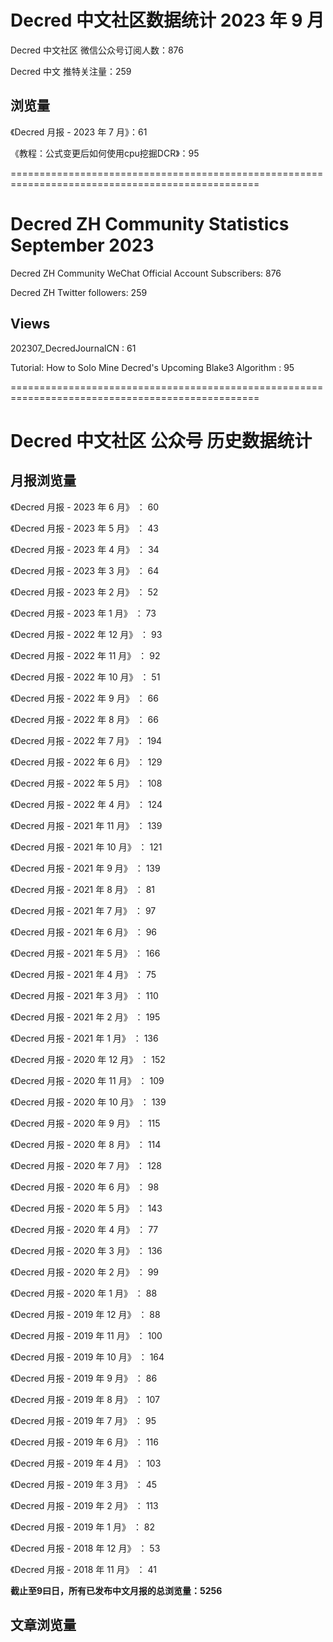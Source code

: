 # Decred 中文社区数据统计 2023 年 9 月

Decred 中文社区 微信公众号订阅人数：876

Decred 中文 推特关注量：259

## 浏览量 

《Decred 月报 - 2023 年 7 月》：61

《教程：公式变更后如何使用cpu挖掘DCR》：95

=================================================================================================

# Decred ZH Community Statistics September 2023

Decred ZH Community WeChat Official Account Subscribers: 876

Decred ZH Twitter followers: 259

## Views

202307_DecredJournalCN : 61

Tutorial: How to Solo Mine Decred's Upcoming Blake3 Algorithm : 95

=================================================================================================

# Decred 中文社区 公众号 历史数据统计

## 月报浏览量

《Decred 月报 - 2023 年 6 月》 ： 60

《Decred 月报 - 2023 年 5 月》 ： 43

《Decred 月报 - 2023 年 4 月》 ： 34

《Decred 月报 - 2023 年 3 月》 ： 64

《Decred 月报 - 2023 年 2 月》 ： 52

《Decred 月报 - 2023 年 1 月》 ： 73

《Decred 月报 - 2022 年 12 月》 ： 93

《Decred 月报 - 2022 年 11 月》 ： 92

《Decred 月报 - 2022 年 10 月》 ： 51

《Decred 月报 - 2022 年 9 月》 ： 66

《Decred 月报 - 2022 年 8 月》 ： 66

《Decred 月报 - 2022 年 7 月》 ： 194

《Decred 月报 - 2022 年 6 月》 ： 129

《Decred 月报 - 2022 年 5 月》 ： 108

《Decred 月报 - 2022 年 4 月》 ： 124

《Decred 月报 - 2021 年 11 月》 ： 139

《Decred 月报 - 2021 年 10 月》 ： 121

《Decred 月报 - 2021 年 9 月》 ： 139

《Decred 月报 - 2021 年 8 月》 ： 81

《Decred 月报 - 2021 年 7 月》 ： 97

《Decred 月报 - 2021 年 6 月》 ： 96

《Decred 月报 - 2021 年 5 月》 ： 166

《Decred 月报 - 2021 年 4 月》 ： 75

《Decred 月报 - 2021 年 3 月》 ： 110

《Decred 月报 - 2021 年 2 月》 ： 195

《Decred 月报 - 2021 年 1 月》 ： 136

《Decred 月报 - 2020 年 12 月》 ： 152

《Decred 月报 - 2020 年 11 月》 ： 109

《Decred 月报 - 2020 年 10 月》 ： 139

《Decred 月报 - 2020 年 9 月》 ： 115

《Decred 月报 - 2020 年 8 月》 ： 114

《Decred 月报 - 2020 年 7 月》 ： 128

《Decred 月报 - 2020 年 6 月》 ： 98

《Decred 月报 - 2020 年 5 月》 ： 143

《Decred 月报 - 2020 年 4 月》 ： 77

《Decred 月报 - 2020 年 3 月》 ： 136

《Decred 月报 - 2020 年 2 月》 ： 99

《Decred 月报 - 2020 年 1 月》 ： 88

《Decred 月报 - 2019 年 12 月》 ： 88

《Decred 月报 - 2019 年 11 月》 ： 100

《Decred 月报 - 2019 年 10 月》 ： 164

《Decred 月报 - 2019 年 9 月》 ： 86

《Decred 月报 - 2019 年 8 月》 ： 107

《Decred 月报 - 2019 年 7 月》 ： 95

《Decred 月报 - 2019 年 6 月》 ： 116

《Decred 月报 - 2019 年 4 月》 ： 103

《Decred 月报 - 2019 年 3 月》 ： 45

《Decred 月报 - 2019 年 2 月》 ： 113

《Decred 月报 - 2019 年 1 月》 ： 82

《Decred 月报 - 2018 年 12 月》 ： 53

《Decred 月报 - 2018 年 11 月》 ： 41

**截止至9曰日，所有已发布中文月报的总浏览量：5256**

## 文章浏览量
